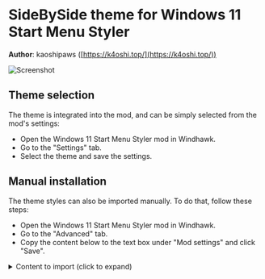 # SideBySide theme for Windows 11 Start Menu Styler

**Author**: kaoshipaws ([https://k4oshi.top/](https://k4oshi.top/))

![Screenshot](screenshot.png)

## Theme selection

The theme is integrated into the mod, and can be simply selected from the mod's
settings:

* Open the Windows 11 Start Menu Styler mod in Windhawk.
* Go to the "Settings" tab.
* Select the theme and save the settings.

## Manual installation

The theme styles can also be imported manually. To do that, follow these steps:

* Open the Windows 11 Start Menu Styler mod in Windhawk.
* Go to the "Advanced" tab.
* Copy the content below to the text box under "Mod settings" and click "Save".

<details>
<summary>Content to import (click to expand)</summary>

```json
{
  "theme": "",
  "controlStyles[0].target": "Grid#UndockedRoot",
  "controlStyles[0].styles[0]": "Visibility=Visible",
  "resourceVariables[0].variableKey": "",
  "resourceVariables[0].value": "",
  "controlStyles[0].styles[1]": "MaxWidth=700",
  "controlStyles[0].styles[2]": "Margin=0,0,300,0",
  "controlStyles[1].target": "Grid#AllAppsRoot",
  "controlStyles[1].styles[0]": "Visibility=Visible",
  "controlStyles[1].styles[1]": "Width=420",
  "controlStyles[1].styles[2]": "Transform3D:=<CompositeTransform3D TranslateX=\"-515\" />",
  "controlStyles[2].target": "Windows.UI.Xaml.Controls.Button#CloseAllAppsButton",
  "controlStyles[2].styles[0]": "Visibility=Collapsed",
  "controlStyles[3].target": "StartDocked.StartSizingFrame",
  "controlStyles[3].styles[0]": "MinWidth=850",
  "controlStyles[3].styles[1]": "MaxWidth=850",
  "controlStyles[4].target": "Windows.UI.Xaml.Controls.Grid#ShowMoreSuggestions",
  "controlStyles[4].styles[0]": "Visibility=Collapsed",
  "controlStyles[5].target": "Windows.UI.Xaml.Controls.Button#ShowAllAppsButton",
  "controlStyles[5].styles[0]": "Visibility=Collapsed",
  "controlStyles[6].target": "Windows.UI.Xaml.Controls.ContentControl",
  "controlStyles[6].styles[0]": "Transform3D:=<CompositeTransform3D TranslateX=\"-32\" />",
  "controlStyles[7].target": "StartDocked.AllAppsGridListView > ScrollViewer > Border > Grid > ScrollContentPresenter > ItemsPresenter > TileGrid",
  "controlStyles[7].styles[0]": "Margin=-20,0,20,0",
  "controlStyles[8].target": "Grid#AllAppsPaneHeader",
  "controlStyles[8].styles[0]": "Transform3D:=<CompositeTransform3D TranslateX=\"-20\" />",
  "controlStyles[9].target": "StartMenu.PinnedList#StartMenuPinnedList",
  "controlStyles[10].target": "Windows.UI.Xaml.Controls.TextBlock#PinnedListHeaderText",
  "controlStyles[10].styles[0]": "Transform3D:=<CompositeTransform3D TranslateX=\"-22\" />",
  "controlStyles[11].target": "Grid#TopLevelSuggestionsListHeader",
  "controlStyles[11].styles[0]": "Transform3D:=<CompositeTransform3D TranslateX=\"-25\" />",
  "controlStyles[6].styles[1]": "Background=Transparent",
  "controlStyles[12].target": "Windows.UI.Xaml.Controls.Primitives.ScrollBar",
  "controlStyles[12].styles[0]": "Margin=0,0,40,0",
  "controlStyles[9].styles[0]": "Margin=-5,0,5,0",
  "controlStyles[13].target": "Windows.UI.Xaml.Controls.Grid#RootGrid",
  "controlStyles[13].styles[0]": "MinWidth=850",
  "controlStyles[13].styles[1]": "MaxWidth=850"
}
```
</details>
